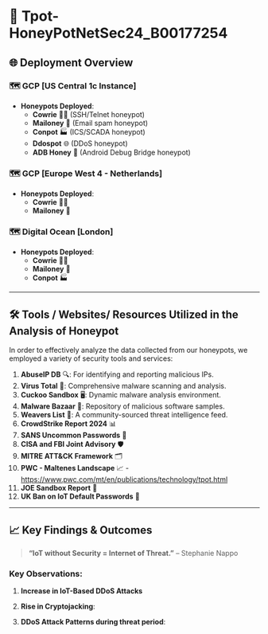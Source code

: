 # 🐝 Tpot-HoneyPotNetSec24_B00177254

## 🌐 Deployment Overview

### 🗺️ GCP [US Central 1c Instance]
- **Honeypots Deployed**:
  - **Cowrie** 🕵️‍♂️ (SSH/Telnet honeypot)
  - **Mailoney** 📧 (Email spam honeypot)
  - **Conpot** 🏭 (ICS/SCADA honeypot)
  - **Ddospot** 🌐 (DDoS honeypot)
  - **ADB Honey** 📱 (Android Debug Bridge honeypot)

### 🗺️ GCP [Europe West 4 - Netherlands]
- **Honeypots Deployed**:
  - **Cowrie** 🕵️‍♂️
  - **Mailoney** 📧

### 🗺️ Digital Ocean [London]
- **Honeypots Deployed**:
  - **Cowrie** 🕵️‍♂️
  - **Mailoney** 📧
  - **Conpot** 🏭

---

## 🛠️ Tools / Websites/ Resources Utilized in the Analysis of Honeypot 

In order to effectively analyze the data collected from our honeypots, we employed a variety of security tools and services:

1. **AbuseIP DB** 🔍: For identifying and reporting malicious IPs.
2. **Virus Total** 🦠: Comprehensive malware scanning and analysis.
3. **Cuckoo Sandbox** 🖥️: Dynamic malware analysis environment.
4. **Malware Bazaar** 💾: Repository of malicious software samples.
5. **Weavers List** 📜: A community-sourced threat intelligence feed.
6. **CrowdStrike Report 2024** 📊
7. **SANS Uncommon Passwords** 🔑
8. **CISA and FBI Joint Advisory** 🛡️
9. **MITRE ATT&CK Framework** 🗂️
10. **PWC - Maltenes Landscape** 📈 - https://www.pwc.com/mt/en/publications/technology/tpot.html
11. **JOE Sandbox Report** 🧪
12. **UK Ban on IoT Default Passwords** 🚫

---

## 📈 Key Findings & Outcomes

> **“IoT without Security = Internet of Threat.”** – Stephanie Nappo

### Key Observations:
1. **Increase in IoT-Based DDoS Attacks**

2. **Rise in Cryptojacking**:
 
3. **DDoS Attack Patterns during threat period**:
 



